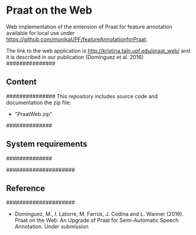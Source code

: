 # Praat on the Web
Web implementation of the entension of Praat for feature annotation available for local use under https://github.com/monikaUPF/featureAnnotationforPraat. 

The link to the web application is http://kristina.taln.upf.edu/praat_web/ and it is described in our publication (Domínguez et al. 2016)
###############
## Content
###############
This repository includes source code and documentation the zip file:
- "PraatWeb.zip"

##############
## System requirements
##############

#####################
## Reference
#####################

  - Domínguez, M., I. Latorre, M. Farrús, J. Codina and L. Wanner (2016). Praat on the Web: An Upgrade of Praat for Semi-Automatic Speech Annotation. Under submission
